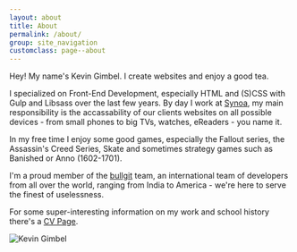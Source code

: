 ```yaml
---
layout: about
title: About
permalink: /about/
group: site_navigation
customclass: page--about
---
```


<div class="gw">
<div class="g two-thirds  small-one-whole">

<p>Hey! My name's Kevin Gimbel. I create websites and enjoy a good tea.</p>
<p>I specialized on Front-End Development, especially HTML and (S)CSS with Gulp and Libsass over the last few years. By
day I work at <a href="http://www.synoa.de">Synoa</a>, my main responsibility is the accassability of our clients
websites on all possible devices - from small phones to big TVs, watches, eReaders - you name it.</p>

<p>In my free time I enjoy some good games, especially the Fallout series, the Assassin's Creed Series, Skate and
sometimes strategy games such as Banished or Anno (1602-1701).</p>

<p>I'm a proud member of the <a href="http://bullg.it">bullgit</a> team, an international team of developers from all
over the world, ranging from India to America - we're here to serve the finest of uselessness.</p>

<p>For some super-interesting information on my work and school history there's a <a href="/cv/">CV Page</a>.</p>
</div>

  <div class="g one-third small-one-whole">
   <img src="http://www.gravatar.com/avatar/6d391d8c3a528122f3f6c991821350ac?s=400" alt="Kevin Gimbel" />
  </div>

</div>

